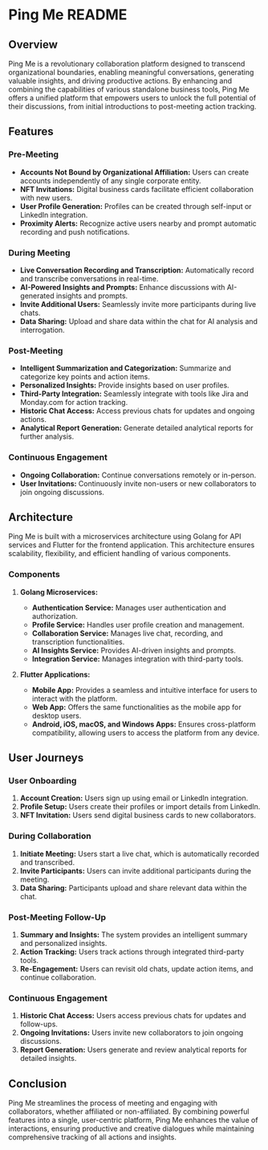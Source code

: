 # Ping Me README

## Overview
Ping Me is a revolutionary collaboration platform designed to transcend organizational boundaries, enabling meaningful conversations, generating valuable insights, and driving productive actions. By enhancing and combining the capabilities of various standalone business tools, Ping Me offers a unified platform that empowers users to unlock the full potential of their discussions, from initial introductions to post-meeting action tracking.

## Features
### Pre-Meeting
- **Accounts Not Bound by Organizational Affiliation:** Users can create accounts independently of any single corporate entity.
- **NFT Invitations:** Digital business cards facilitate efficient collaboration with new users.
- **User Profile Generation:** Profiles can be created through self-input or LinkedIn integration.
- **Proximity Alerts:** Recognize active users nearby and prompt automatic recording and push notifications.

### During Meeting
- **Live Conversation Recording and Transcription:** Automatically record and transcribe conversations in real-time.
- **AI-Powered Insights and Prompts:** Enhance discussions with AI-generated insights and prompts.
- **Invite Additional Users:** Seamlessly invite more participants during live chats.
- **Data Sharing:** Upload and share data within the chat for AI analysis and interrogation.

### Post-Meeting
- **Intelligent Summarization and Categorization:** Summarize and categorize key points and action items.
- **Personalized Insights:** Provide insights based on user profiles.
- **Third-Party Integration:** Seamlessly integrate with tools like Jira and Monday.com for action tracking.
- **Historic Chat Access:** Access previous chats for updates and ongoing actions.
- **Analytical Report Generation:** Generate detailed analytical reports for further analysis.

### Continuous Engagement
- **Ongoing Collaboration:** Continue conversations remotely or in-person.
- **User Invitations:** Continuously invite non-users or new collaborators to join ongoing discussions.

## Architecture
Ping Me is built with a microservices architecture using Golang for API services and Flutter for the frontend application. This architecture ensures scalability, flexibility, and efficient handling of various components.

### Components
1. **Golang Microservices:**
   - **Authentication Service:** Manages user authentication and authorization.
   - **Profile Service:** Handles user profile creation and management.
   - **Collaboration Service:** Manages live chat, recording, and transcription functionalities.
   - **AI Insights Service:** Provides AI-driven insights and prompts.
   - **Integration Service:** Manages integration with third-party tools.

2. **Flutter Applications:**
   - **Mobile App:** Provides a seamless and intuitive interface for users to interact with the platform.
   - **Web App:** Offers the same functionalities as the mobile app for desktop users.
   - **Android, iOS, macOS, and Windows Apps:** Ensures cross-platform compatibility, allowing users to access the platform from any device.

## User Journeys
### User Onboarding
1. **Account Creation:** Users sign up using email or LinkedIn integration.
2. **Profile Setup:** Users create their profiles or import details from LinkedIn.
3. **NFT Invitation:** Users send digital business cards to new collaborators.

### During Collaboration
1. **Initiate Meeting:** Users start a live chat, which is automatically recorded and transcribed.
2. **Invite Participants:** Users can invite additional participants during the meeting.
3. **Data Sharing:** Participants upload and share relevant data within the chat.

### Post-Meeting Follow-Up
1. **Summary and Insights:** The system provides an intelligent summary and personalized insights.
2. **Action Tracking:** Users track actions through integrated third-party tools.
3. **Re-Engagement:** Users can revisit old chats, update action items, and continue collaboration.

### Continuous Engagement
1. **Historic Chat Access:** Users access previous chats for updates and follow-ups.
2. **Ongoing Invitations:** Users invite new collaborators to join ongoing discussions.
3. **Report Generation:** Users generate and review analytical reports for detailed insights.

## Conclusion
Ping Me streamlines the process of meeting and engaging with collaborators, whether affiliated or non-affiliated. By combining powerful features into a single, user-centric platform, Ping Me enhances the value of interactions, ensuring productive and creative dialogues while maintaining comprehensive tracking of all actions and insights.
